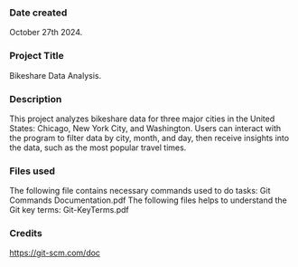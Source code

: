 ### Date created
October 27th 2024.

### Project Title
Bikeshare Data Analysis.

### Description
This project analyzes bikeshare data for three major cities in the United States: Chicago, New York City, and Washington. Users can interact with the program to filter data by city, month, and day, then receive insights into the data, such as the most popular travel times.

### Files used
The following file contains necessary commands used to do tasks:
Git Commands Documentation.pdf
The following files helps to understand the Git key terms:
Git-KeyTerms.pdf

### Credits
https://git-scm.com/doc

